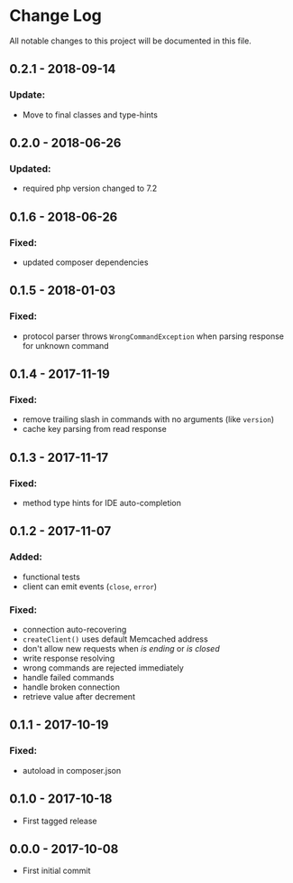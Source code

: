 # Change Log
All notable changes to this project will be documented in this file.

## 0.2.1 - 2018-09-14
### Update:
 - Move to final classes and type-hints

## 0.2.0 - 2018-06-26
### Updated:
  - required php version changed to 7.2

## 0.1.6 - 2018-06-26
### Fixed:
 - updated composer dependencies

## 0.1.5 - 2018-01-03
### Fixed:
 - protocol parser throws `WrongCommandException` when parsing response for unknown command

## 0.1.4 - 2017-11-19
### Fixed:
 - remove trailing slash in commands with no arguments (like `version`)
 - cache key parsing from read response

## 0.1.3 - 2017-11-17
### Fixed:
 - method type hints for IDE auto-completion

## 0.1.2 - 2017-11-07
### Added:
 - functional tests
 - client can emit events (`close`, `error`)

### Fixed:
 - connection auto-recovering
 - `createClient()` uses default Memcached address
 - don't allow new requests when *is ending* or *is closed*
 - write response resolving
 - wrong commands are rejected immediately
 - handle failed commands 
 - handle broken connection
 - retrieve value after decrement
 
## 0.1.1 - 2017-10-19
### Fixed:
 - autoload in composer.json

## 0.1.0 - 2017-10-18
- First tagged release

## 0.0.0 - 2017-10-08
- First initial commit 
